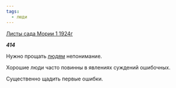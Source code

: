 ```yaml
---
tags:
  - люди
---
```

[Листы сада Мории 1 1924г](https://127.0.0.1:4002/agni/1924)

___414___

Нужно прощать [людям](../../../tags/#люди) непонимание.   

Хорошие люди часто повинны в явлениях суждений ошибочных.   

Существенно щадить первые ошибки.   

